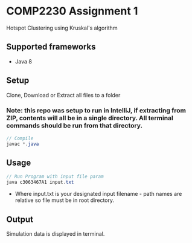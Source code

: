 # COMP2230 Assignment 1
Hotspot Clustering using Kruskal's algorithm

## Supported frameworks
* Java 8

## Setup

Clone, Download or Extract all files to a folder
### Note: this repo was setup to run in IntelliJ, if extracting from ZIP, contents will all be in a single directory. All terminal commands should be run from that directory.
```java
// Compile
javac *.java

```

## Usage

```java
// Run Program with input file param
java c3063467A1 input.txt
```
* Where input.txt is your designated input filename - path names are relative so file must be in root directory.

## Output
Simulation data is displayed in terminal.
